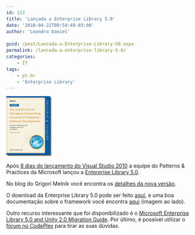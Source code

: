 ```yaml
---
id: 122
title: 'Lançada a Enterprise Library 5.0'
date: '2010-04-22T09:54:49-03:00'
author: 'Leandro Daniel'

guid: /post/Lancada-a-Enterprise-Library-50.aspx
permalink: /lancada-a-enterprise-library-5-0/
categories:
    - IT
tags:
    - pt-br
    - 'Enterprise Library'
---
```


[![DevGuide_PDC_Preview_CSharp_Edition_small](/assets/pics/DevGuide_PDC_Preview_CSharp_Edition_small_1.png "DevGuide_PDC_Preview_CSharp_Edition_small")](http://entlib.codeplex.com/wikipage?title=EntLib5%20Developer%20Notes)

Após [8 dias do lançamento do Visual Studio 2010](http://www.leandrodaniel.com/post/Visual-Studio-2010-lancado) a equipe do Patterns &amp; Practices da Microsoft lançou a [Enterprise Library 5.0](http://entlib.codeplex.com/).

No blog do Grigori Melnik você encontra os [detalhes da nova versão](http://blogs.msdn.com/agile/archive/2010/04/20/microsoft-enterprise-library-5-0-released).

O download da Enterprise Library 5.0 pode ser feito [aqui](http://entlib.codeplex.com/releases/view/43135), e uma boa documentação sobre o framework você encontra [aqui](http://entlib.codeplex.com/wikipage?title=EntLib5%20Developer%20Notes) (imagem ao lado).

Outro recurso interessante que foi disponibilizado é o [Microsoft Enterprise Library 5.0 and Unity 2.0 Migration Guide](http://entlib.codeplex.com/wikipage?title=EntLib5MigrationGuide). Por último, é possível utilizar o [fórum no CodePlex](http://entlib.codeplex.com/Thread/List) para tirar as suas dúvidas.
